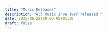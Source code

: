 ```yaml
---
title: "Music Releases"
description: "All music I've ever released."
date: 2025-06-22T00:00:00+01:00
draft: false
---
```


